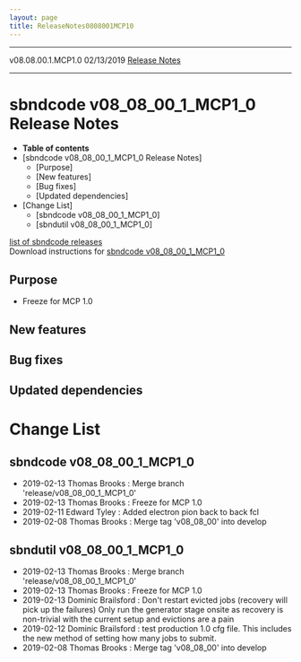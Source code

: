 ```yaml
---
layout: page
title: ReleaseNotes0808001MCP10
---
```


  -------------------- ------------ -- -- ------------------------------------------------------------
  v08.08.00.1.MCP1.0   02/13/2019         [Release Notes](ReleaseNotes0808001MCP10.html)
  -------------------- ------------ -- -- ------------------------------------------------------------



sbndcode v08\_08\_00\_1\_MCP1\_0 Release Notes
===========================================================================================================

-   **Table of contents**
-   [sbndcode v08\_08\_00\_1\_MCP1\_0 Release
    Notes]
    -   [Purpose]
    -   [New features]
    -   [Bug fixes]
    -   [Updated dependencies]
-   [Change List]
    -   [sbndcode v08\_08\_00\_1\_MCP1\_0]
    -   [sbndutil v08\_08\_00\_1\_MCP1\_0]

[list of sbndcode
releases](List_of_SBND_code_releases.html)\
Download instructions for [sbndcode
v08\_08\_00\_1\_MCP1\_0](http://scisoft.fnal.gov/scisoft/bundles/sbnd/v08_08_00_1_MCP1_0/sbndcode-v08_08_00_1_MCP1_0.html)



Purpose
----------------------------------

-   Freeze for MCP 1.0



New features
--------------------------------------------



Bug fixes
--------------------------------------



Updated dependencies
------------------------------------------------------------



Change List
==========================================



sbndcode v08\_08\_00\_1\_MCP1\_0
-------------------------------------------------------------------------------

-   2019-02-13 Thomas Brooks : Merge branch
    \'release/v08\_08\_00\_1\_MCP1\_0\'
-   2019-02-13 Thomas Brooks : Freeze for MCP 1.0
-   2019-02-11 Edward Tyley : Added electron pion back to back fcl
-   2019-02-08 Thomas Brooks : Merge tag \'v08\_08\_00\' into develop



sbndutil v08\_08\_00\_1\_MCP1\_0
-------------------------------------------------------------------------------

-   2019-02-13 Thomas Brooks : Merge branch
    \'release/v08\_08\_00\_1\_MCP1\_0\'
-   2019-02-13 Thomas Brooks : Freeze for MCP 1.0
-   2019-02-13 Dominic Brailsford : Don\'t restart evicted jobs
    (recovery will pick up the failures) Only run the generator stage
    onsite as recovery is non-trivial with the current setup and
    evictions are a pain
-   2019-02-12 Dominic Brailsford : test production 1.0 cfg file. This
    includes the new method of setting how many jobs to submit.
-   2019-02-08 Thomas Brooks : Merge tag \'v08\_08\_00\' into develop
